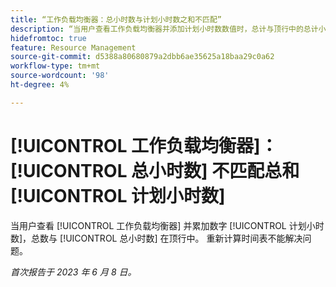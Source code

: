 ```yaml
---
title: “工作负载均衡器：总小时数与计划小时数之和不匹配”
description: “当用户查看工作负载均衡器并添加计划小时数数值时，总计与顶行中的总计小时数不匹配。 重新计算时间表并不能解决问题。”
hidefromtoc: true
feature: Resource Management
source-git-commit: d5388a80680879a2dbb6ae35625a18baa29c0a62
workflow-type: tm+mt
source-wordcount: '98'
ht-degree: 4%

---
```



# [!UICONTROL 工作负载均衡器]： [!UICONTROL 总小时数] 不匹配总和 [!UICONTROL 计划小时数]

当用户查看 [!UICONTROL 工作负载均衡器] 并累加数字 [!UICONTROL 计划小时数]，总数与 [!UICONTROL 总小时数] 在顶行中。 重新计算时间表不能解决问题。

_首次报告于 2023 年 6 月 8 日。_

